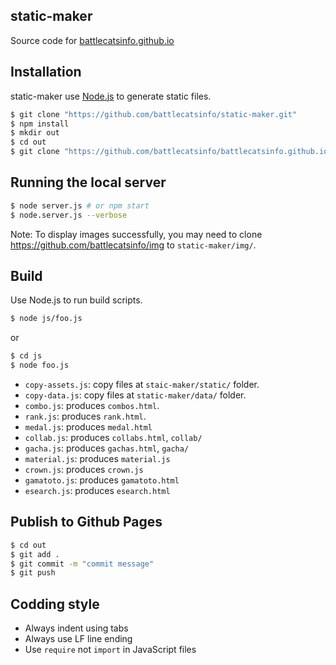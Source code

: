 ## static-maker

Source code for [battlecatsinfo.github.io](https://github.com/battlecatsinfo/battlecatsinfo.github.io)

## Installation

static-maker use [Node.js](https://nodejs.org/) to generate static files.

```bash
$ git clone "https://github.com/battlecatsinfo/static-maker.git"
$ npm install
$ mkdir out
$ cd out
$ git clone "https://github.com/battlecatsinfo/battlecatsinfo.github.io"
```

## Running the local server

```bash
$ node server.js # or npm start
$ node.server.js --verbose
```

Note: To display images successfully, you may need to clone https://github.com/battlecatsinfo/img to `static-maker/img/`.

## Build

Use Node.js to run build scripts.

```bash
$ node js/foo.js
```

or

```bash
$ cd js
$ node foo.js
```

* `copy-assets.js`: copy files at `staic-maker/static/` folder.
* `copy-data.js`: copy files at `static-maker/data/` folder.
* `combo.js`: produces `combos.html`.
* `rank.js`: produces `rank.html`.
* `medal.js`: produces `medal.html`
* `collab.js`: produces `collabs.html`, `collab/`
* `gacha.js`: produces `gachas.html`, `gacha/`
* `material.js`: produces `material.js`
* `crown.js`: produces `crown.js`
* `gamatoto.js`: produces `gamatoto.html`
* `esearch.js`: produces `esearch.html`

## Publish to Github Pages

```bash
$ cd out
$ git add .
$ git commit -m "commit message"
$ git push
```

## Codding style

* Always indent using tabs
* Always use LF line ending
* Use `require` not `import` in JavaScript files
